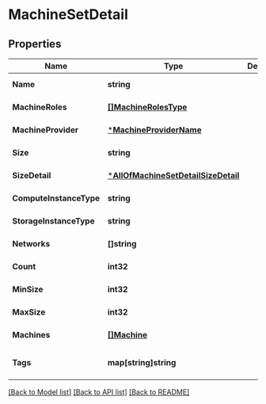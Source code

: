 # MachineSetDetail

## Properties
Name | Type | Description | Notes
------------ | ------------- | ------------- | -------------
**Name** | **string** |  | [default to null]
**MachineRoles** | [**[]MachineRolesType**](MachineRolesType.md) |  | [default to null]
**MachineProvider** | [***MachineProviderName**](MachineProviderName.md) |  | [default to null]
**Size** | **string** |  | [default to null]
**SizeDetail** | [***AllOfMachineSetDetailSizeDetail**](AllOfMachineSetDetailSizeDetail.md) |  | [default to null]
**ComputeInstanceType** | **string** |  | [default to null]
**StorageInstanceType** | **string** |  | [default to null]
**Networks** | **[]string** |  | [default to null]
**Count** | **int32** |  | [default to null]
**MinSize** | **int32** |  | [default to null]
**MaxSize** | **int32** |  | [default to null]
**Machines** | [**[]Machine**](Machine.md) |  | [default to null]
**Tags** | **map[string]string** |  | [optional] [default to null]

[[Back to Model list]](../README.md#documentation-for-models) [[Back to API list]](../README.md#documentation-for-api-endpoints) [[Back to README]](../README.md)

